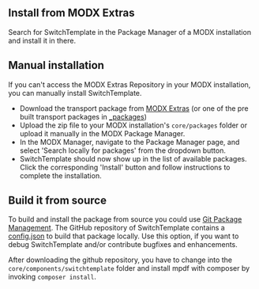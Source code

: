 ## Install from MODX Extras

Search for SwitchTemplate in the Package Manager of a MODX installation and
install it in there.

## Manual installation

If you can't access the MODX Extras Repository in your MODX installation, you
can manually install SwitchTemplate.

* Download the transport package from [MODX Extras](https://modx.com/extras/package/switchtemplate) (or one of the pre built transport packages in [_packages](https://github.com/Jako/SwitchTemplate/tree/master/_packages))
* Upload the zip file to your MODX installation's `core/packages` folder or upload it manually in the MODX Package Manager.
* In the MODX Manager, navigate to the Package Manager page, and select 'Search locally for packages' from the dropdown button.
* SwitchTemplate should now show up in the list of available packages. Click the corresponding 'Install' button and follow instructions to complete the installation.

## Build it from source

To build and install the package from source you could use [Git Package
Management](https://github.com/TheBoxer/Git-Package-Management). The GitHub
repository of SwitchTemplate contains a
[config.json](https://github.com/Jako/SwitchTemplate/blob/master/_build/config.json)
to build that package locally. Use this option, if you want to debug
SwitchTemplate and/or contribute bugfixes and enhancements.

After downloading the github repository, you have to change into the
`core/components/switchtemplate` folder and install mpdf with composer by invoking
`composer install`.
